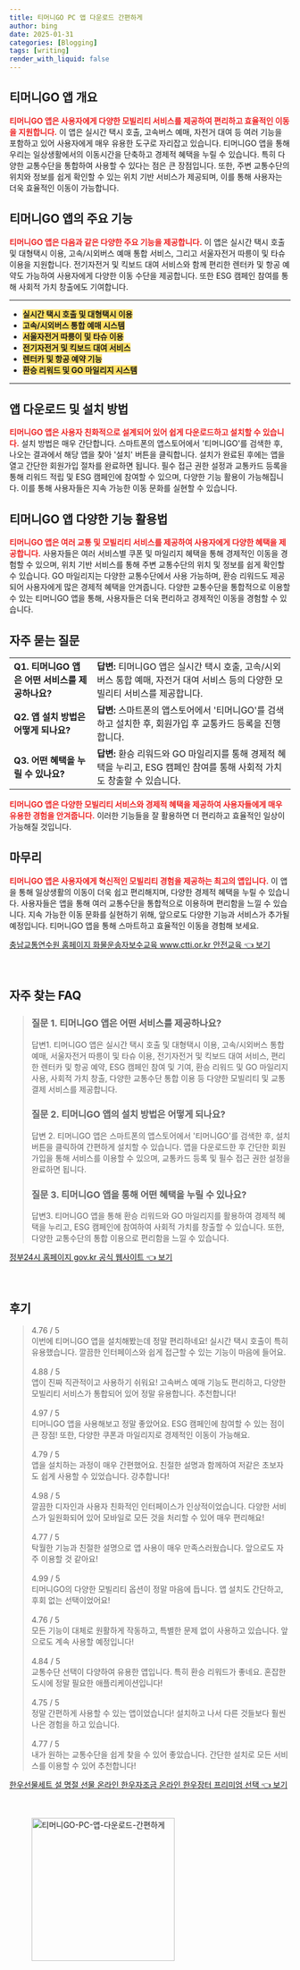 ```yaml
---
title: 티머니GO PC 앱 다운로드 간편하게
author: bing
date: 2025-01-31
categories: [Blogging]
tags: [writing]
render_with_liquid: false
---
```



<h2 id='티머니GO앱개요'>티머니GO 앱 개요</h2>

<p><b><span style="color: #ee2323;">티머니GO 앱은 사용자에게 다양한 모빌리티 서비스를 제공하여 편리하고 효율적인 이동을 지원합니다.</span></b> 이 앱은 실시간 택시 호출, 고속버스 예매, 자전거 대여 등 여러 기능을 포함하고 있어 사용자에게 매우 유용한 도구로 자리잡고 있습니다. 티머니GO 앱을 통해 우리는 일상생활에서의 이동시간을 단축하고 경제적 혜택을 누릴 수 있습니다. 특히 다양한 교통수단을 통합하여 사용할 수 있다는 점은 큰 장점입니다. 또한, 주변 교통수단의 위치와 정보를 쉽게 확인할 수 있는 위치 기반 서비스가 제공되며, 이를 통해 사용자는 더욱 효율적인 이동이 가능합니다.</p>

<h2 id='주요기능'>티머니GO 앱의 주요 기능</h2>

<p><b><span style="color: #ee2323;">티머니GO 앱은 다음과 같은 다양한 주요 기능을 제공합니다.</span></b> 이 앱은 실시간 택시 호출 및 대형택시 이용, 고속/시외버스 예매 통합 서비스, 그리고 서울자전거 따릉이 및 타슈 이용을 지원합니다. 전기자전거 및 킥보드 대여 서비스와 함께 편리한 렌터카 및 항공 예약도 가능하여 사용자에게 다양한 이동 수단을 제공합니다. 또한 ESG 캠페인 참여를 통해 사회적 가치 창출에도 기여합니다.</p>

<hr />

<ul>
    <li><b><span style="background-color: #ffe066;">실시간 택시 호출 및 대형택시 이용</span></b></li>
    <li><b><span style="background-color: #ffe066;">고속/시외버스 통합 예매 시스템</span></b></li>
    <li><b><span style="background-color: #ffe066;">서울자전거 따릉이 및 타슈 이용</span></b></li>
    <li><b><span style="background-color: #ffe066;">전기자전거 및 킥보드 대여 서비스</span></b></li>
    <li><b><span style="background-color: #ffe066;">렌터카 및 항공 예약 기능</span></b></li>
    <li><b><span style="background-color: #ffe066;">환승 리워드 및 GO 마일리지 시스템</span></b></li>
</ul>

<hr />

<h2 id='앱다운로드및설치'>앱 다운로드 및 설치 방법</h2>

<p><b><span style="color: #ee2323;">티머니GO 앱은 사용자 친화적으로 설계되어 있어 쉽게 다운로드하고 설치할 수 있습니다.</span></b> 설치 방법은 매우 간단합니다. 스마트폰의 앱스토어에서 '티머니GO'를 검색한 후, 나오는 결과에서 해당 앱을 찾아 '설치' 버튼을 클릭합니다. 설치가 완료된 후에는 앱을 열고 간단한 회원가입 절차를 완료하면 됩니다. 필수 접근 권한 설정과 교통카드 등록을 통해 리워드 적립 및 ESG 캠페인에 참여할 수 있으며, 다양한 기능 활용이 가능해집니다. 이를 통해 사용자들은 지속 가능한 이동 문화를 실현할 수 있습니다.</p>

<h2 id='다양한기능활용법'>티머니GO 앱 다양한 기능 활용법</h2>

<p><b><span style="color: #ee2323;">티머니GO 앱은 여러 교통 및 모빌리티 서비스를 제공하여 사용자에게 다양한 혜택을 제공합니다.</span></b> 사용자들은 여러 서비스별 쿠폰 및 마일리지 혜택을 통해 경제적인 이동을 경험할 수 있으며, 위치 기반 서비스를 통해 주변 교통수단의 위치 및 정보를 쉽게 확인할 수 있습니다. GO 마일리지는 다양한 교통수단에서 사용 가능하며, 환승 리워드도 제공되어 사용자에게 많은 경제적 혜택을 안겨줍니다. 다양한 교통수단을 통합적으로 이용할 수 있는 티머니GO 앱을 통해, 사용자들은 더욱 편리하고 경제적인 이동을 경험할 수 있습니다.</p>

<h2 id='자주묻는질문'>자주 묻는 질문</h2>

<table>
    <tr>
        <td><b>Q1. 티머니GO 앱은 어떤 서비스를 제공하나요?</b></td>
        <td><b>답변:</b> 티머니GO 앱은 실시간 택시 호출, 고속/시외버스 통합 예매, 자전거 대여 서비스 등의 다양한 모빌리티 서비스를 제공합니다.</td>
    </tr>
    <tr>
        <td><b>Q2. 앱 설치 방법은 어떻게 되나요?</b></td>
        <td><b>답변:</b> 스마트폰의 앱스토어에서 '티머니GO'를 검색하고 설치한 후, 회원가입 후 교통카드 등록을 진행합니다.</td>
    </tr>
    <tr>
        <td><b>Q3. 어떤 혜택을 누릴 수 있나요?</b></td>
        <td><b>답변:</b> 환승 리워드와 GO 마일리지를 통해 경제적 혜택을 누리고, ESG 캠페인 참여를 통해 사회적 가치도 창출할 수 있습니다.</td>
    </tr>
</table>

<p><b><span style="color: #ee2323;">티머니GO 앱은 다양한 모빌리티 서비스와 경제적 혜택을 제공하여 사용자들에게 매우 유용한 경험을 안겨줍니다.</span></b> 이러한 기능들을 잘 활용하면 더 편리하고 효율적인 일상이 가능해질 것입니다.</p>

<h2 id='마무리'>마무리</h2>

<p><b><span style="color: #ee2323;">티머니GO 앱은 사용자에게 혁신적인 모빌리티 경험을 제공하는 최고의 앱입니다.</span></b> 이 앱을 통해 일상생활의 이동이 더욱 쉽고 편리해지며, 다양한 경제적 혜택을 누릴 수 있습니다. 사용자들은 앱을 통해 여러 교통수단을 통합적으로 이용하며 편리함을 느낄 수 있습니다. 지속 가능한 이동 문화를 실현하기 위해, 앞으로도 다양한 기능과 서비스가 추가될 예정입니다. 티머니GO 앱을 통해 스마트하고 효율적인 이동을 경험해 보세요.</p>


<p><a class="click-button" title="충남교통연수원 홈페이지 화물운송자보수교육 www.ctti.or.kr 안전교육" href="https://somered.github.io/posts/%EC%B6%A9%EB%82%A8%EA%B5%90%ED%86%B5%EC%97%B0%EC%88%98%EC%9B%90-%ED%99%88%ED%8E%98%EC%9D%B4%EC%A7%80-%ED%99%94%EB%AC%BC%EC%9A%B4%EC%86%A1%EC%9E%90%EB%B3%B4%EC%88%98%EA%B5%90%EC%9C%A1-www.ctti.or.kr-%EC%95%88%EC%A0%84%EA%B5%90%EC%9C%A1/" rel="dofollow">충남교통연수원 홈페이지 화물운송자보수교육 www.ctti.or.kr 안전교육 👈 보기</a></p><br>
<h2 id='자주_찾는_FAQ'>자주 찾는 FAQ</h2>
<div itemscope="" itemtype="https://schema.org/FAQPage">
<blockquote>
<div itemscope="" itemprop="mainEntity" itemtype="https://schema.org/Question">
<h3 itemprop="name">질문 1. 티머니GO 앱은 어떤 서비스를 제공하나요?</h3>
<div itemscope="" itemprop="acceptedAnswer" itemtype="https://schema.org/Answer">
<span itemprop="text">
<p>답변1. 티머니GO 앱은 실시간 택시 호출 및 대형택시 이용, 고속/시외버스 통합 예매, 서울자전거 따릉이 및 타슈 이용, 전기자전거 및 킥보드 대여 서비스, 편리한 렌터카 및 항공 예약, ESG 캠페인 참여 및 기여, 환승 리워드 및 GO 마일리지 사용, 사회적 가치 창출, 다양한 교통수단 통합 이용 등 다양한 모빌리티 및 교통 결제 서비스를 제공합니다.</p>
</span>
</div>
</div>
<div itemscope="" itemprop="mainEntity" itemtype="https://schema.org/Question">
<h3 itemprop="name">질문 2. 티머니GO 앱의 설치 방법은 어떻게 되나요?</h3>
<div itemscope="" itemprop="acceptedAnswer" itemtype="https://schema.org/Answer">
<span itemprop="text">
<p>답변 2. 티머니GO 앱은 스마트폰의 앱스토어에서 '티머니GO'를 검색한 후, 설치 버튼을 클릭하여 간편하게 설치할 수 있습니다. 앱을 다운로드한 후 간단한 회원가입을 통해 서비스를 이용할 수 있으며, 교통카드 등록 및 필수 접근 권한 설정을 완료하면 됩니다.</p>
</span>
</div>
</div>
<div itemscope="" itemprop="mainEntity" itemtype="https://schema.org/Question">
<h3 itemprop="name">질문 3. 티머니GO 앱을 통해 어떤 혜택을 누릴 수 있나요?</h3>
<div itemscope="" itemprop="acceptedAnswer" itemtype="https://schema.org/Answer">
<span itemprop="text">
<p>답변3. 티머니GO 앱을 통해 환승 리워드와 GO 마일리지를 활용하여 경제적 혜택을 누리고, ESG 캠페인에 참여하여 사회적 가치를 창출할 수 있습니다. 또한, 다양한 교통수단의 통합 이용으로 편리함을 느낄 수 있습니다.</p>
</span>
</div>
</div>
</blockquote>
</div>
<p><a class="click-button" title="정부24시 홈페이지 gov.kr 공식 웹사이트" href="https://somered.github.io/posts/%EC%A0%95%EB%B6%8024%EC%8B%9C-%ED%99%88%ED%8E%98%EC%9D%B4%EC%A7%80-gov.kr-%EA%B3%B5%EC%8B%9D-%EC%9B%B9%EC%82%AC%EC%9D%B4%ED%8A%B8/" rel="dofollow">정부24시 홈페이지 gov.kr 공식 웹사이트 👈 보기</a></p><br>
<h2 id='후기'>후기</h2>
<div itemscope itemtype="https://schema.org/Product">
  <blockquote>
  <div itemprop="review" itemscope itemtype="https://schema.org/Review">
      <div itemprop="reviewRating" itemscope itemtype="https://schema.org/Rating"> <span itemprop="ratingValue">4.76</span> / <span itemprop="bestRating">5</span> </div>
      <span itemprop="reviewBody">이번에 티머니GO 앱을 설치해봤는데 정말 편리하네요! 실시간 택시 호출이 특히 유용했습니다. 깔끔한 인터페이스와 쉽게 접근할 수 있는 기능이 마음에 들어요.</span>
  </div>
  <br>
  <div itemprop="review" itemscope itemtype="https://schema.org/Review">
      <div itemprop="reviewRating" itemscope itemtype="https://schema.org/Rating"> <span itemprop="ratingValue">4.88</span> / <span itemprop="bestRating">5</span> </div>
      <span itemprop="reviewBody">앱이 진짜 직관적이고 사용하기 쉬워요! 고속버스 예매 기능도 편리하고, 다양한 모빌리티 서비스가 통합되어 있어 정말 유용합니다. 추천합니다!</span>
  </div>
  <br>
  <div itemprop="review" itemscope itemtype="https://schema.org/Review">
      <div itemprop="reviewRating" itemscope itemtype="https://schema.org/Rating"> <span itemprop="ratingValue">4.97</span> / <span itemprop="bestRating">5</span> </div>
      <span itemprop="reviewBody">티머니GO 앱을 사용해보고 정말 좋았어요. ESG 캠페인에 참여할 수 있는 점이 큰 장점! 또한, 다양한 쿠폰과 마일리지로 경제적인 이동이 가능해요.</span>
  </div>
  <br>
  <div itemprop="review" itemscope itemtype="https://schema.org/Review">
      <div itemprop="reviewRating" itemscope itemtype="https://schema.org/Rating"> <span itemprop="ratingValue">4.79</span> / <span itemprop="bestRating">5</span> </div>
      <span itemprop="reviewBody">앱을 설치하는 과정이 매우 간편했어요. 친절한 설명과 함께하여 저같은 초보자도 쉽게 사용할 수 있었습니다. 강추합니다!</span>
  </div>
  <br>
  <div itemprop="review" itemscope itemtype="https://schema.org/Review">
      <div itemprop="reviewRating" itemscope itemtype="https://schema.org/Rating"> <span itemprop="ratingValue">4.98</span> / <span itemprop="bestRating">5</span> </div>
      <span itemprop="reviewBody">깔끔한 디자인과 사용자 친화적인 인터페이스가 인상적이었습니다. 다양한 서비스가 일원화되어 있어 모바일로 모든 것을 처리할 수 있어 매우 편리해요!</span>
  </div>
  <br>
  <div itemprop="review" itemscope itemtype="https://schema.org/Review">
      <div itemprop="reviewRating" itemscope itemtype="https://schema.org/Rating"> <span itemprop="ratingValue">4.77</span> / <span itemprop="bestRating">5</span> </div>
      <span itemprop="reviewBody">탁월한 기능과 친절한 설명으로 앱 사용이 매우 만족스러웠습니다. 앞으로도 자주 이용할 것 같아요!</span>
  </div>
  <br>
  <div itemprop="review" itemscope itemtype="https://schema.org/Review">
      <div itemprop="reviewRating" itemscope itemtype="https://schema.org/Rating"> <span itemprop="ratingValue">4.99</span> / <span itemprop="bestRating">5</span> </div>
      <span itemprop="reviewBody">티머니GO의 다양한 모빌리티 옵션이 정말 마음에 듭니다. 앱 설치도 간단하고, 후회 없는 선택이었어요!</span>
  </div>
  <br>
  <div itemprop="review" itemscope itemtype="https://schema.org/Review">
      <div itemprop="reviewRating" itemscope itemtype="https://schema.org/Rating"> <span itemprop="ratingValue">4.76</span> / <span itemprop="bestRating">5</span> </div>
      <span itemprop="reviewBody">모든 기능이 대체로 원활하게 작동하고, 특별한 문제 없이 사용하고 있습니다. 앞으로도 계속 사용할 예정입니다!</span>
  </div>
  <br>
  <div itemprop="review" itemscope itemtype="https://schema.org/Review">
      <div itemprop="reviewRating" itemscope itemtype="https://schema.org/Rating"> <span itemprop="ratingValue">4.84</span> / <span itemprop="bestRating">5</span> </div>
      <span itemprop="reviewBody">교통수단 선택이 다양하여 유용한 앱입니다. 특히 환승 리워드가 좋네요. 혼잡한 도시에 정말 필요한 애플리케이션입니다!</span>
  </div>
  <br>
  <div itemprop="review" itemscope itemtype="https://schema.org/Review">
      <div itemprop="reviewRating" itemscope itemtype="https://schema.org/Rating"> <span itemprop="ratingValue">4.75</span> / <span itemprop="bestRating">5</span> </div>
      <span itemprop="reviewBody">정말 간편하게 사용할 수 있는 앱이었습니다! 설치하고 나서 다른 것들보다 훨씬 나은 경험을 하고 있습니다.</span>
  </div>
  <br>
  <div itemprop="review" itemscope itemtype="https://schema.org/Review">
      <div itemprop="reviewRating" itemscope itemtype="https://schema.org/Rating"> <span itemprop="ratingValue">4.77</span> / <span itemprop="bestRating">5</span> </div>
      <span itemprop="reviewBody">내가 원하는 교통수단을 쉽게 찾을 수 있어 좋았습니다. 간단한 설치로 모든 서비스를 이용할 수 있어 추천합니다!</span>
  </div>
  </blockquote>
</div>
<p><a class="click-button" title="한우선물세트 설 명절 선물 온라인 한우자조금 온라인 한우장터 프리미엄 선택" href="https://somered.github.io/posts/%ED%95%9C%EC%9A%B0%EC%84%A0%EB%AC%BC%EC%84%B8%ED%8A%B8-%EC%84%A4-%EB%AA%85%EC%A0%88-%EC%84%A0%EB%AC%BC-%EC%98%A8%EB%9D%BC%EC%9D%B8-%ED%95%9C%EC%9A%B0%EC%9E%90%EC%A1%B0%EA%B8%88-%EC%98%A8%EB%9D%BC%EC%9D%B8-%ED%95%9C%EC%9A%B0%EC%9E%A5%ED%84%B0-%ED%94%84%EB%A6%AC%EB%AF%B8%EC%97%84-%EC%84%A0%ED%83%9D/" rel="dofollow">한우선물세트 설 명절 선물 온라인 한우자조금 온라인 한우장터 프리미엄 선택 👈 보기</a></p><br>
<figure class="image"><img src="https://somered.github.io/assets/img/thumbnail/티머니GO-PC-앱-다운로드-간편하게.webp" alt="티머니GO-PC-앱-다운로드-간편하게" width="256" height="256"></figure>